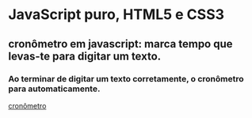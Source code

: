 # JavaScript puro, HTML5 e CSS3
## cronômetro em javascript: marca tempo que levas-te para digitar um texto.
### Ao terminar de digitar um texto corretamente, o cronômetro para automaticamente.
[cronômetro]()